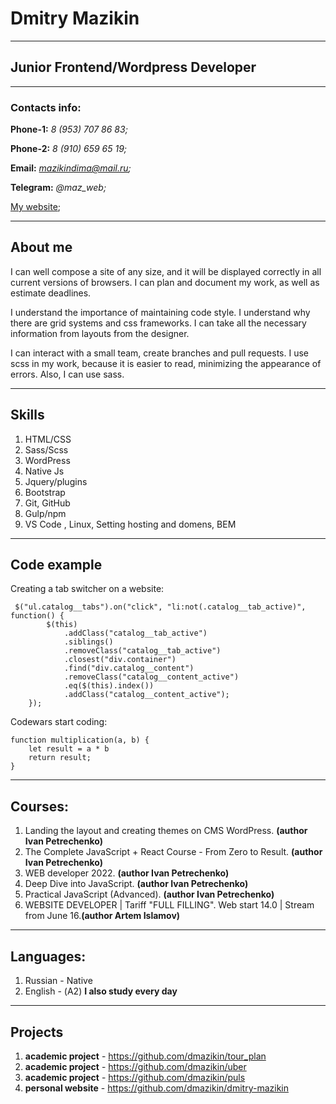 # Dmitry Mazikin

---

## Junior Frontend/Wordpress Developer

---

### Contacts info:

**Phone-1:** _8 (953) 707 86 83;_

**Phone-2:** _8 (910) 659 65 19;_

**Email:** *mazikindima@mail.ru;*

**Telegram:** _@maz_web;_

[My website](https://fl-dm.ru/ "portfolio");

---

## About me

I can well compose a site of any size, and it will be displayed correctly in all current versions of browsers. I can plan and document my work, as well as estimate deadlines.

I understand the importance of maintaining code style. I understand why there are grid systems and css frameworks. I can take all the necessary information from layouts from the designer.

I can interact with a small team, create branches and pull requests. I use scss in my work, because it is easier to read, minimizing the appearance of errors. Also, I can use sass.

---

## Skills

1. HTML/CSS
2. Sass/Scss
3. WordPress
4. Native Js
5. Jquery/plugins
6. Bootstrap
7. Git, GitHub
8. Gulp/npm
9. VS Code , Linux, Setting hosting and domens, BEM

---

## Code example

Creating a tab switcher on a website:

```
 $("ul.catalog__tabs").on("click", "li:not(.catalog__tab_active)", function() {
        $(this)
            .addClass("catalog__tab_active")
            .siblings()
            .removeClass("catalog__tab_active")
            .closest("div.container")
            .find("div.catalog__content")
            .removeClass("catalog__content_active")
            .eq($(this).index())
            .addClass("catalog__content_active");
    });
```

Codewars start coding:

```
function multiplication(a, b) {
    let result = a * b
    return result;
}
```

---

## Courses:

1. Landing the layout and creating themes on CMS WordPress. **(author Ivan Petrechenko)**
2. The Complete JavaScript + React Course - From Zero to Result. **(author Ivan Petrechenko)**
3. WEB developer 2022. **(author Ivan Petrechenko)**
4. Deep Dive into JavaScript. **(author Ivan Petrechenko)**
5. Practical JavaScript (Advanced). **(author Ivan Petrechenko)**
6. WEBSITE DEVELOPER | Tariff "FULL FILLING". Web start 14.0 | Stream from June 16.**(author Artem Islamov)**

---

## Languages:

1. Russian - Native
2. English - (А2) **I also study every day**

---

## Projects

1. **academic project** - https://github.com/dmazikin/tour_plan
2. **academic project** - https://github.com/dmazikin/uber
3. **academic project** - https://github.com/dmazikin/puls
4. **personal website** - https://github.com/dmazikin/dmitry-mazikin
